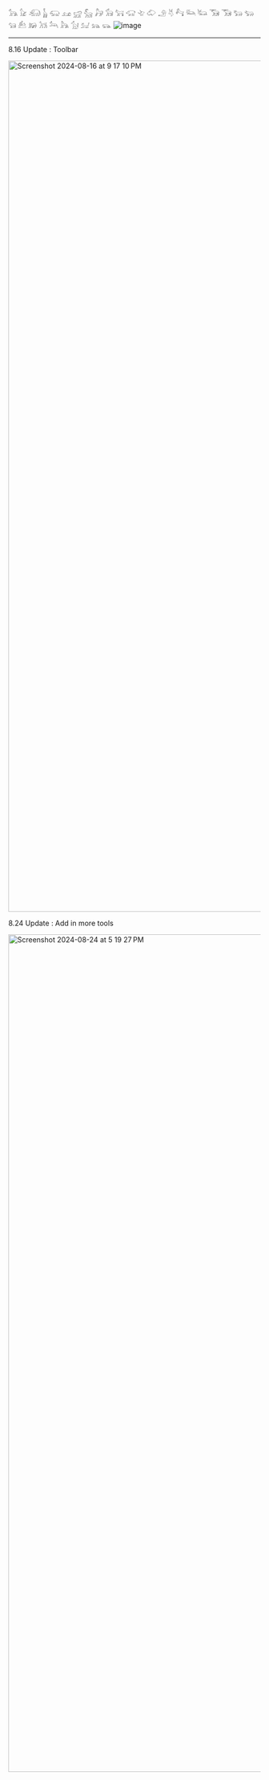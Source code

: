 𓃥 𓃠 𓃰 𓃱 𓃯 𓃭 𓃸 𓃵 𓃗 𓃘 𓃙 𓃟 𓄀 𓄁 𓄂 𓄃 𓃚 𓃛 𓃜 𓃝 𓃞 𓃒 𓃓 𓃔 𓃕 𓃖 𓃡 𓃢 𓃦 𓃩 𓃫 𓃬 𓃮
![image](https://github.com/user-attachments/assets/9d331d95-7cf2-4ab7-a0b5-d2e5296e3757)

----

8.16 Update : Toolbar 

<img width="1697" alt="Screenshot 2024-08-16 at 9 17 10 PM" src="https://github.com/user-attachments/assets/c8237641-3919-4f89-ad08-30704a5a1d90">



8.24 Update : Add in more tools


<img width="1670" alt="Screenshot 2024-08-24 at 5 19 27 PM" src="https://github.com/user-attachments/assets/1a04bc41-f297-43be-a834-64c628ff9a85">
